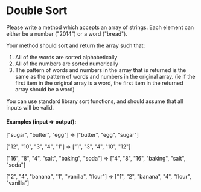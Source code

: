 # Double Sort

Please write a method which accepts an array of strings. Each element can either be a number ("2014") or a word ("bread").

Your method should sort and return the array such that:

1. All of the words are sorted alphabetically
2. All of the numbers are sorted numerically
3. The pattern of words and numbers in the array that is returned is the same as the pattern of words and numbers in the original array. (ie if the first item in the original array is a word, the first item in the returned array should be a word)

You can use standard library sort functions, and should assume that all inputs will be valid.

#### Examples (input => output):

["sugar", "butter", "egg"]
=> ["butter", "egg", "sugar"]

["12", "10", "3", "4", "1"]
=> ["1", "3", "4", "10", "12"]

["16", "8", "4", "salt", "baking", "soda"]
=> ["4", "8", "16", "baking", "salt", "soda"]

["2", "4", "banana", "1", "vanilla", "flour"]
=> ["1", "2", "banana", "4", "flour", "vanilla"]